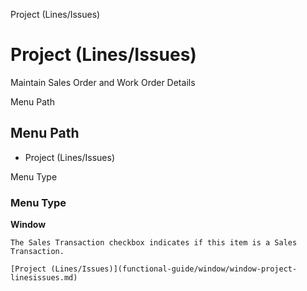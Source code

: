 
Project (Lines/Issues)
# Project (Lines/Issues)


Maintain Sales Order and Work Order Details

Menu Path
## Menu Path



- Project (Lines/Issues)

Menu Type
### Menu Type

**Window**

```
The Sales Transaction checkbox indicates if this item is a Sales Transaction.
```

```
[Project (Lines/Issues)](functional-guide/window/window-project-linesissues.md)
```